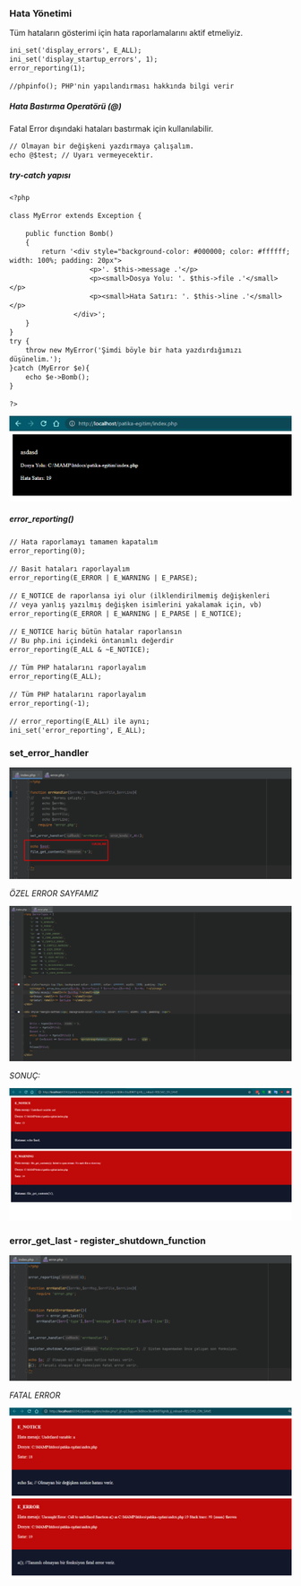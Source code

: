### Hata Yönetimi

Tüm hataların gösterimi için hata raporlamalarını aktif etmeliyiz.

```
ini_set('display_errors', E_ALL);
ini_set('display_startup_errors', 1);
error_reporting(1);

//phpinfo(); PHP'nin yapılandırması hakkında bilgi verir
```

##### Hata Bastırma Operatörü (@)

Fatal Error dışındaki hataları bastırmak için kullanılabilir.

```
// Olmayan bir değişkeni yazdırmaya çalışalım.
echo @$test; // Uyarı vermeyecektir.
```

##### try-catch yapısı

```
<?php

class MyError extends Exception {

    public function Bomb()
    {
        return '<div style="background-color: #000000; color: #ffffff; width: 100%; padding: 20px">
                    <p>'. $this->message .'</p>
                    <p><small>Dosya Yolu: '. $this->file .'</small></p>
                    <p><small>Hata Satırı: '. $this->line .'</small></p>
                </div>';
    }
}
try {
    throw new MyError('Şimdi böyle bir hata yazdırdığımızı düşünelim.');
}catch (MyError $e){
    echo $e->Bomb();
}

?>
```
![img.png](https://raw.githubusercontent.com/Kodluyoruz/taskforce/main/php/hata-yonetimi/figures/img.png)

##### error_reporting()

```
// Hata raporlamayı tamamen kapatalım
error_reporting(0);

// Basit hataları raporlayalım
error_reporting(E_ERROR | E_WARNING | E_PARSE);

// E_NOTICE de raporlansa iyi olur (ilklendirilmemiş değişkenleri
// veya yanlış yazılmış değişken isimlerini yakalamak için, vb)
error_reporting(E_ERROR | E_WARNING | E_PARSE | E_NOTICE);

// E_NOTICE hariç bütün hatalar raporlansın
// Bu php.ini içindeki öntanımlı değerdir
error_reporting(E_ALL & ~E_NOTICE);

// Tüm PHP hatalarını raporlayalım
error_reporting(E_ALL);

// Tüm PHP hatalarını raporlayalım
error_reporting(-1);

// error_reporting(E_ALL) ile aynı;
ini_set('error_reporting', E_ALL);
```

### set_error_handler

![img_2.png](https://raw.githubusercontent.com/Kodluyoruz/taskforce/main/php/hata-yonetimi/figures/img_2.png)

*ÖZEL ERROR SAYFAMIZ*

![img_3.png](https://raw.githubusercontent.com/Kodluyoruz/taskforce/main/php/hata-yonetimi/figures/img_3.png)

*SONUÇ:*

![img_4.png](https://raw.githubusercontent.com/Kodluyoruz/taskforce/main/php/hata-yonetimi/figures/img_4.png)

### error_get_last - register_shutdown_function

![img_5.png](https://raw.githubusercontent.com/Kodluyoruz/taskforce/main/php/hata-yonetimi/figures/img_5.png) 

*FATAL ERROR*

![img_6.png](https://raw.githubusercontent.com/Kodluyoruz/taskforce/main/php/hata-yonetimi/figures/img_6.png)
